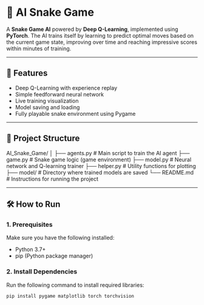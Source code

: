 # 🐍 AI Snake Game

A **Snake Game AI** powered by **Deep Q-Learning**, implemented using **PyTorch**. The AI trains itself by learning to predict optimal moves based on the current game state, improving over time and reaching impressive scores within minutes of training.

---

## 🚀 Features
- Deep Q-Learning with experience replay
- Simple feedforward neural network
- Live training visualization
- Model saving and loading
- Fully playable snake environment using Pygame

---

## 📁 Project Structure
AI_Snake_Game/ │ ├── agents.py # Main script to train the AI agent ├── game.py # Snake game logic (game environment) ├── model.py # Neural network and Q-learning trainer ├── helper.py # Utility functions for plotting ├── model/ # Directory where trained models are saved └── README.md # Instructions for running the project

---

## 🛠️ How to Run

### 1. Prerequisites
Make sure you have the following installed:
- Python 3.7+
- pip (Python package manager)

### 2. Install Dependencies
Run the following command to install required libraries:

```bash
pip install pygame matplotlib torch torchvision
